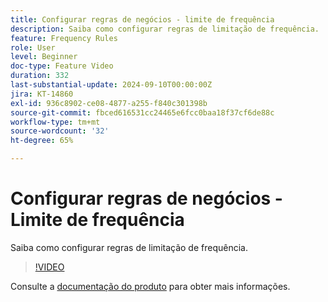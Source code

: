 ```yaml
---
title: Configurar regras de negócios - limite de frequência
description: Saiba como configurar regras de limitação de frequência.
feature: Frequency Rules
role: User
level: Beginner
doc-type: Feature Video
duration: 332
last-substantial-update: 2024-09-10T00:00:00Z
jira: KT-14860
exl-id: 936c8902-ce08-4877-a255-f840c301398b
source-git-commit: fbced616531cc24465e6fcc0baa18f37cf6de88c
workflow-type: tm+mt
source-wordcount: '32'
ht-degree: 65%

---
```


# Configurar regras de negócios - Limite de frequência

Saiba como configurar regras de limitação de frequência.

>[!VIDEO](https://video.tv.adobe.com/v/3433395/?learn=on)

Consulte a [documentação do produto](https://experienceleague.adobe.com/pt-br/docs/journey-optimizer/using/configuration/frequency-rules) para obter mais informações.
